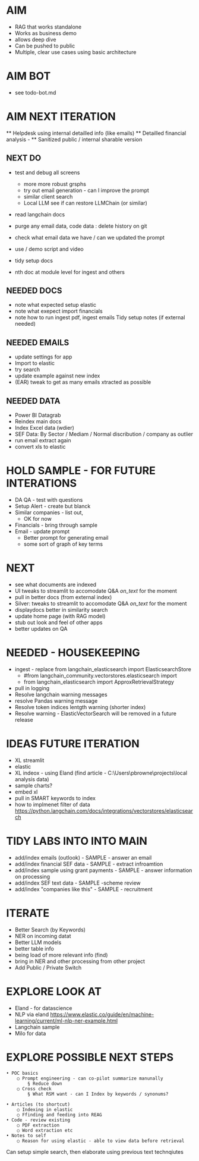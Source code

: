 # AIM

* RAG that works standalone
* Works as business demo
* allows deep dive 
* Can be pushed to public
* Multiple, clear use cases using basic architecture


# AIM BOT

* see todo-bot.md



# AIM NEXT ITERATION

** Helpdesk using internal detailled info (like emails)
** Detailled financial analysis - 
** Sanitized public / internal sharable version


## NEXT DO
* test and debug all screens
	* more more robust grsphs
	* try out email generation - can I improve the prompt
	* similar client search
	* Local LLM see if can restore LLMChain (or similar)
* read langchain docs
* purge any email data, code data : delete history on git
* check what email data we have / can we updated the prompt


* use / demo script and video
* tidy setup docs
* nth doc at module level for ingest and others


## NEEDED DOCS

* note what expected setup elastic
* note what exepect import financials
* note how to run ingest pdf, ingest emails
 Tidy setup notes (if external needed)

## NEEDED EMAILS

* update settings for app
* Import to elastic
* try search
* update example against new index
* (EAR) tweak to get as many emails xtracted as possible


## NEEDED DATA
* Power BI Datagrab
* Reindex main docs
* Index Excel data (wdier)
* SEF Data:  By Sector / Mediam / Normal discribution / company as outlier
* run email extract again
* convert xls to elastic


# HOLD SAMPLE - FOR FUTURE INTERATIONS 
* DA QA - test with questions
* Setup Alert - create but blanck
* Similar companies - list out, 
	* OK for now
* Financials - bring through sample	
* Email - update prompt
	* Better prompt for generating email
	* some sort of graph of key terms



# NEXT 
* see what documents are indexed
* UI tweaks to streamlit to accomodate Q&A *on_text* for the moment
* pull in better docs (from external index)
* Silver: tweaks to streamlit to accomodate Q&A *on_text* for the moment
* displaydocs better in similarity search
* update home page (with RAG model)
* stub out look and feel of other apps
* better updates on QA



# NEEDED - HOUSEKEEPING
* ingest - replace from langchain_elasticsearch import ElasticsearchStore
	* #from langchain_community.vectorstores.elasticsearch import 
	* from langchain_elasticsearch import ApproxRetrievalStrategy
* pull in logging
* Resolve langchain warning messages
* resolve Pandas warning message
* Resolve token indices lentgth warning (shorter index)
* Resolve warning - ElasticVectorSearch will be removed in a future release


# IDEAS FUTURE ITERATION
* XL streamlit
* elastic 
* XL indeox - using Eland (find article - C:\Users\pbrowne\projects\local analysis data)
* sample charts?
* embed xl 
* pull in SMART keywords to index
* how to implmenet filter of data https://python.langchain.com/docs/integrations/vectorstores/elasticsearch



# TIDY LABS INTO INTO MAIN
* add/index emails (outlook) - SAMPLE - answer an email
* add/index financial SEF data - SAMPLE - extract infroamtion
* add/index sample using grant payments - SAMPLE - answer information on processing
* add/index SEF text data - SAMPLE -scheme review
* add/index "companies like this" - SAMPLE - recruitment


# ITERATE
* Better Search (by Keywords)
* NER on incoming datat
* Better LLM models
* better table info
* being load of more relevant info (find)
* bring in NER and other processing from other project
* Add Public / Private Switch





# EXPLORE LOOK AT
* Eland - for datascience 
* NLP via eland https://www.elastic.co/guide/en/machine-learning/current/ml-nlp-ner-example.html
* Langchain sample
* Milo for data



# EXPLORE POSSIBLE NEXT STEPS
	• POC basics
		○ Prompt engineering - can co-pilot summarize manunally
			§ Reduce down
		○ Cross check
			§ What RSM want - can I Index by keywords / synonums?
	
	• Articles (to shortcut)
		○ Indexing in elastic
		○ Ffinding and feeding into REAG
	• Code - review existing
		○ PDF extraction
		○ Word extraction etc 
	• Notes to self
		○ Reason for using elastic - able to view data before retrieval	
Can setup simple search, then elaborate using previous text technqiutes
